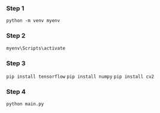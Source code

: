 ### Step 1

<code>python -m venv myenv</code>

### Step 2

<code>myenv\Scripts\activate</code>

### Step 3

<code>pip install tensorflow</code>
<code>pip install numpy</code>
<code>pip install cv2</code>

### Step 4

<code>python main.py</code>
